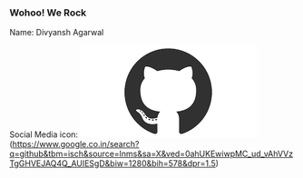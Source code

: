 ### Wohoo! We Rock

Name: Divyansh Agarwal

Social Media icon:
<img src="images/icon.png">(https://www.google.co.in/search?q=github&tbm=isch&source=lnms&sa=X&ved=0ahUKEwiwpMC_ud_vAhVVzTgGHVEJAQ4Q_AUIESgD&biw=1280&bih=578&dpr=1.5)

